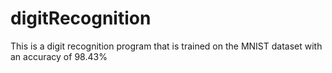 # digitRecognition
This is a digit recognition program that is trained on the MNIST dataset with an accuracy of 98.43%
